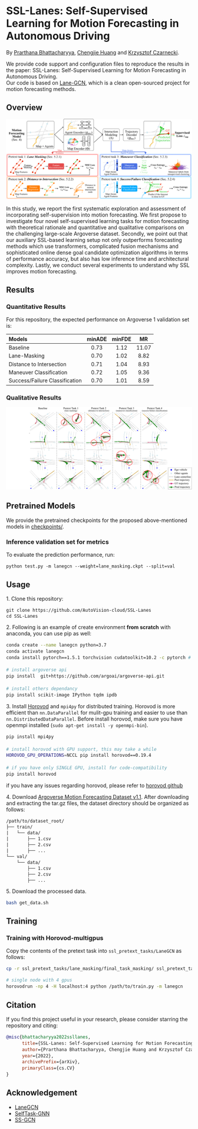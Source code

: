 # SSL-Lanes: Self-Supervised Learning for Motion Forecasting in Autonomous Driving
By [Prarthana Bhattacharyya](https://scholar.google.com/citations?user=v6pGkNQAAAAJ&hl=en), [Chengjie Huang](https://scholar.google.com/citations?user=O6gvGZgAAAAJ&hl=en) and [Krzysztof Czarnecki](https://scholar.google.com/citations?hl=en&user=ZzCpumQAAAAJ).

We provide code support and configuration files to reproduce the results in the paper: SSL-Lanes: Self-Supervised Learning for Motion Forecasting in Autonomous Driving.
<br/> Our code is based on [Lane-GCN](https://github.com/uber-research/LaneGCN), which is a clean open-sourced project for motion forecasting methods. 

## Overview

![](assets/methods_overview.png)

In this study, we report the first systematic exploration and assessment of incorporating self-supervision into motion forecasting. We first propose to investigate four novel self-supervised learning tasks for motion forecasting with theoretical rationale and quantitative and qualitative comparisons on the challenging large-scale Argoverse dataset. Secondly, we point out that our auxiliary SSL-based learning setup not only outperforms forecasting methods which use transformers, complicated fusion mechanisms and sophisticated online dense goal candidate optimization algorithms in terms of performance accuracy, but also has low inference time and architectural complexity. Lastly, we conduct several experiments to understand why SSL improves motion forecasting. 

## Results
### Quantitative Results

For this repository, the expected performance on Argoverse 1 validation set is:

| Models | minADE | minFDE | MR |
| :--- | :---: | :---: | :---: |
| Baseline | 0.73 | 1.12 | 11.07 |
| Lane-Masking | 0.70 | 1.02 | 8.82 |
| Distance to Intersection | 0.71 | 1.04 | 8.93 |
| Maneuver Classification | 0.72 | 1.05 | 9.36 |
| Success/Failure Classification | 0.70 | 1.01 | 8.59 |

### Qualitative Results
![](assets/teaser.png)

## Pretrained Models

We provide the pretrained checkpoints for the proposed above-mentioned models in [checkpoints/](https://drive.google.com/drive/folders/1zSznQ0Jzi2fzxLX7xeQpUJppezU7J1v3?usp=sharing). 

### Inference validation set for metrics
To evaluate the prediction performance, run:
```
python test.py -m lanegcn --weight=lane_masking.ckpt --split=val
```

## Usage
1\. Clone this repository:
```
git clone https://github.com/AutoVision-cloud/SSL-Lanes
cd SSL-Lanes
```

2\. Following is an example of create environment **from scratch** with anaconda, you can use pip as well:
```sh
conda create --name lanegcn python=3.7
conda activate lanegcn
conda install pytorch==1.5.1 torchvision cudatoolkit=10.2 -c pytorch # pytorch=1.5.1 when the code is release

# install argoverse api
pip install  git+https://github.com/argoai/argoverse-api.git

# install others dependancy
pip install scikit-image IPython tqdm ipdb
```

3\. Install [Horovod](https://github.com/horovod/horovod#install) and `mpi4py` for distributed training. Horovod is more efficient than `nn.DataParallel` for mulit-gpu training and easier to use than `nn.DistributedDataParallel`. Before install horovod, make sure you have openmpi installed (`sudo apt-get install -y openmpi-bin`).
```sh
pip install mpi4py

# install horovod with GPU support, this may take a while
HOROVOD_GPU_OPERATIONS=NCCL pip install horovod==0.19.4

# if you have only SINGLE GPU, install for code-compatibility
pip install horovod
```
if you have any issues regarding horovod, please refer to [horovod github](https://github.com/horovod/horovod)


4\. Download [Argoverse Motion Forecasting Dataset v1.1](https://www.argoverse.org/av1.html). After downloading and extracting the tar.gz files, the dataset directory should be organized as follows:
```
/path/to/dataset_root/
├── train/
|   └── data/
|       ├── 1.csv
|       ├── 2.csv
|       ├── ...
└── val/
    └── data/
        ├── 1.csv
        ├── 2.csv
        ├── ...
```

5\. Download the processed data.
```sh
bash get_data.sh
```

## Training
### Training with Horovod-multigpus
Copy the contents of the pretext task into `ssl_pretext_tasks/LaneGCN` as follows:
```sh
cp -r ssl_pretext_tasks/lane_masking/final_task_masking/ ssl_pretext_tasks/LaneGCN/
```

```sh
# single node with 4 gpus
horovodrun -np 4 -H localhost:4 python /path/to/train.py -m lanegcn
```

## Citation
If you find this project useful in your research, please consider starring the repository and citing:
```bibtex
@misc{bhattacharyya2022ssllanes,
      title={SSL-Lanes: Self-Supervised Learning for Motion Forecasting in Autonomous Driving}, 
      author={Prarthana Bhattacharyya, Chengjie Huang and Krzysztof Czarnecki},
      year={2022},
      archivePrefix={arXiv},
      primaryClass={cs.CV}
}
```

## Acknowledgement
* [LaneGCN](https://github.com/uber-research/LaneGCN)
* [SelfTask-GNN](https://github.com/ChandlerBang/SelfTask-GNN)
* [SS-GCN](https://github.com/Shen-Lab/SS-GCNs)
